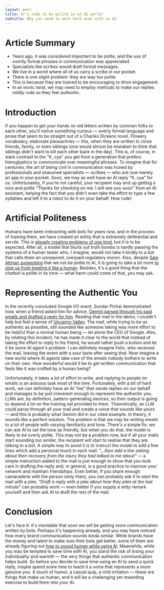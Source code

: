 ```yaml
---
layout: post
title: It's rude to be polite in an AI world!
subtitle: Why you need to work hard even with an AI
---
```


# Article Summary
- Years ago, it was considered important to be polite, and the use of overtly formal phrases in communication was appreciated.
- Specialists like scribes would draft formal messages.
- We live in a world where all of us carry a scribe in our pocket.
- There is one slight problem: they are way too polite.
- This is because they are trained to be encouraging to drive engagement.
- In an ironic twist, we may need to employ methods to make our replies mildly rude so they feel authentic.

# Introduction

If you happen to get your hands on old letters written by common folks to each other, you'll notice something curious — overly formal language and prose that seem to be straight out of a Charles Dickens novel. Flowery vocabulary, elaborate pleasantries — this, when they are written to close friends, family, or even siblings (one would almost be mistaken to think that siblings didn't want to kill each other back in the day). This is, of course, in stark contrast to the "K, cya" you get from a generation that prefers hieroglyphics to communicate over meaningful phrases. To imagine that for centuries, the art of being civil in communication was honed by professionals and seasoned specialists — scribes — who are now merely an app in your pocket. Soon, we may as well have an AI reply "K, cya" for us. Unfortunately, if you're not careful, your recipient may end up getting a nice and polite "Thanks for checking on me. I will see you soon" from an AI assistant, belying the fact that you didn't even take the effort to type a few syllables and left it to a robot to do it on your behalf. How rude!

# Artificial Politeness

Humans have been interacting with bots for years now, and in the process of training them, we have created an entity that is extremely deferential and servile. This is [already creating problems of one kind](https://www.popsci.com/technology/openai-jerks/), but it is to be expected. After all, a model that blurts out truth bombs is hardly passing the systems of a human tester who, I imagine, would not take it kindly to a bot that calls them an unrequired, overpaid regulatory moron. Also, despite [Sam Altman suggesting](https://www.techinasia.com/news/being-polite-to-ai-thatll-cost-you-millions-altman-says) that we not be polite to AI, it is going to take a lot more [to stop us from treating it like a human](https://www.diplomacy.edu/blog/politeness-in-2025-why-are-we-so-kind-to-ai/). Besides, it's a good thing that the chatbot is polite in its tone — what harm could come of that, you may ask.

# Representing the Authentic You

In the recently concluded Google I/O event, Sundar Pichai demonstrated how, when a friend asked him for advice, [Gemini parsed through his past emails and drafted a reply for him](https://blog.google/technology/ai/io-2025-keynote/#personalization). Reading that mail in the demo, I couldn't help but feel a sense of [Uncanny Valley](https://bluemonarchgroup.com/blog/the-uncanny-valley-of-communication-when-it-sounds-right-but-feels-wrong/). The mail, while trying to be as authentic as possible, still sounded like someone taking way more effort to be helpful than a normal human being — let alone the CEO of Google. Also, by relating this incident, he has made it clear to the world that instead of taking the effort to reply to his friend, he would rather push a button and let it be some AI agent's problem. I can definitely imagine Felix, who received the mail, leaving the event with a sour taste after seeing that. Now imagine a new world where AI agents take care of the emails nobody bothers to write on their own. How wonderful would it be to get written communication that feels like it was crafted by a human being?

Unfortunately, it takes a lot of effort to write, and replying to people on emails is an arduous task most of the time. Fortunately, with a bit of hard work, we can definitely have an AI “me” that sends replies on our behalf and manages to be just irreverent enough to represent the authentic you. LLMs are, by definition, pattern-generating devices, so their output is going to depend a lot on the training set provided to them. Theoretically, an LLM could parse through all your mail and create a voice that sounds like yours — and this is probably what Gemini did in our cited example. In theory, it sounds like a perfect solution. The problem is that we may be writing emails to a lot of people with varying familiarity and tone. There's a simple fix: we can ask AI to set the tone as friendly, but when you do that, the model is likely to be overly polite. This may not be a problem now, but if all your mails start sounding too similar, the recipient will start to realise that they are talking to a bot. A simple way to avoid it is to instruct the model to add a few lines which add a personal touch in each mail. _"...Also add a line asking about their recovery from the injury they had talked to me about"_ — a simple instruction added to the mail is just enough to show that you took care in drafting the reply and, in general, is a good practice to improve your network and maintain friendships. Even better, if you share enough camaraderie with the person (only then), you can probably ask it to start the mail with a joke. _"Draft a reply with a joke about how they plan at the last minute"_ can probably work — even better if you supply a witty remark yourself and then ask AI to draft the rest of the mail.

# Conclusion

Let's face it: it's inevitable that soon we will be getting more communication written by bots. Perhaps it's happening already, and you may have noticed how every brand communication sounds kinda similar. While brands have the money and talent to make sure their bots get better, some of them are already figuring out [how to sound human while using AI](https://www.appnova.com/how-to-stay-authentic-in-an-ai-driven-world-a-guide-for-brands/). Meanwhile, while you may be tempted to save time with AI, you stand the risk of losing your individuality and warmth — the very things that authentic communication helps build. So before you decide to save time using an AI to send a quick reply, maybe spend some time to teach it a voice that represents a more genuine you. A touch of humor, a casual quip, a mild irritation — these are things that make us human, and it will be a challenging yet rewarding exercise to build them into your AI.
